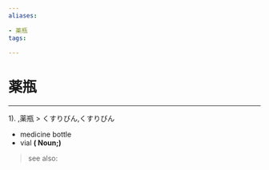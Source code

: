 ```yaml
---
aliases:
    
- 薬瓶
tags:
    
---
```


# 薬瓶
---
1).
,薬瓶 > くすりびん,くすりびん

- medicine bottle
- vial
**( Noun;)**
> see also: 
            